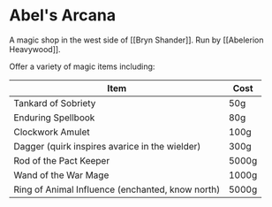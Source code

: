 # Abel's Arcana
A magic shop in the west side of [[Bryn Shander]]. Run by [[Abelerion Heavywood]].

Offer a variety of magic items including:

| Item                                             | Cost  |
| ------------------------------------------------ | ----- |
| Tankard of Sobriety                              | 50g   |
| Enduring Spellbook                               | 80g   |
| Clockwork Amulet                                 | 100g  |
| Dagger (quirk inspires avarice in the wielder)   | 300g  |
| Rod of the Pact Keeper                           | 5000g |
| Wand of the War Mage                             | 1000g |
| Ring of Animal Influence (enchanted, know north) | 5000g |
